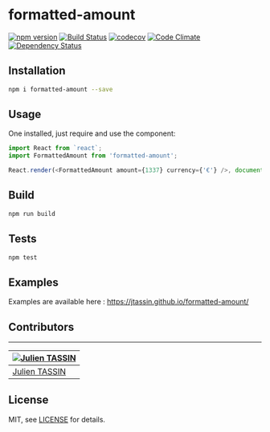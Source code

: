 # formatted-amount 
[![npm version](https://badge.fury.io/js/formatted-amount.svg)](https://badge.fury.io/js/formatted-amount) 
[![Build Status](https://travis-ci.org/jtassin/formatted-amount.svg?branch=master)](https://travis-ci.org/jtassin/formatted-amount)
[![codecov](https://codecov.io/gh/jtassin/formatted-amount/branch/master/graph/badge.svg)](https://codecov.io/gh/jtassin/formatted-amount)
[![Code Climate](https://codeclimate.com/github/jtassin/formatted-amount/badges/gpa.svg)](https://codeclimate.com/github/jtassin/formatted-amount)
[![Dependency Status](https://www.versioneye.com/user/projects/579f505c72d75c002d25a42e/badge.png)](https://www.versioneye.com/user/projects/579f505c72d75c002d25a42e)


## Installation
```sh
npm i formatted-amount --save
```

## Usage
One installed, just require and use the component:
```javascript
import React from `react`;
import FormattedAmount from 'formatted-amount';

React.render(<FormattedAmount amount={1337} currency={'€'} />, document.querySelector('#main'));
```

## Build
```sh
npm run build
```

## Tests

```sh
npm test
```

## Examples

Examples are available here : https://jtassin.github.io/formatted-amount/

## Contributors
-----------
[![Julien TASSIN](https://avatars0.githubusercontent.com/u/1771191?v=3&s=144)](https://github.com/roylee0704/) |
---|
[Julien TASSIN](https://github.com/jtassin) |

## License

MIT, see [LICENSE](/LICENSE) for details.
